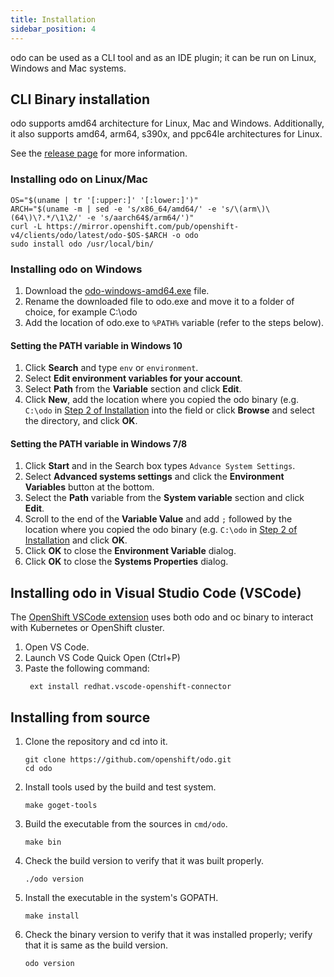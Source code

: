 ```yaml
---
title: Installation
sidebar_position: 4
---
```


odo can be used as a CLI tool and as an IDE plugin; it can be run on Linux, Windows and Mac systems.

## CLI Binary installation
odo supports amd64 architecture for Linux, Mac and Windows.
Additionally, it also supports amd64, arm64, s390x, and ppc64le architectures for Linux.

See the [release page](https://mirror.openshift.com/pub/openshift-v4/clients/odo/latest/) for more information.

### Installing odo on Linux/Mac
```shell
OS="$(uname | tr '[:upper:]' '[:lower:]')"
ARCH="$(uname -m | sed -e 's/x86_64/amd64/' -e 's/\(arm\)\(64\)\?.*/\1\2/' -e 's/aarch64$/arm64/')"
curl -L https://mirror.openshift.com/pub/openshift-v4/clients/odo/latest/odo-$OS-$ARCH -o odo
sudo install odo /usr/local/bin/
```

### Installing odo on Windows
1. Download the [odo-windows-amd64.exe](https://mirror.openshift.com/pub/openshift-v4/clients/odo/latest/odo-windows-amd64.exe) file.
2. Rename the downloaded file to odo.exe and move it to a folder of choice, for example C:\odo
3. Add the location of odo.exe to `%PATH%` variable (refer to the steps below).

#### Setting the PATH variable in Windows 10
1. Click **Search** and type `env` or `environment`.
2. Select **Edit environment variables for your account**.
3. Select **Path** from the **Variable** section and click **Edit**.
4. Click **New**, add the location where you copied the odo binary (e.g. `C:\odo` in [Step 2 of Installation](#installing-odo-on-windows) into the field or click **Browse** and select the directory, and click **OK**.

#### Setting the PATH variable in Windows 7/8
1. Click **Start** and in the Search box types `Advance System Settings`.
2. Select **Advanced systems settings** and click the **Environment Variables** button at the bottom.
3. Select the **Path** variable from the **System variable** section and click **Edit**.
4. Scroll to the end of the **Variable Value** and add `;` followed by the location where you copied the odo binary (e.g. `C:\odo` in [Step 2 of Installation](#installing-odo-on-windows) and click **OK**.
5. Click **OK** to close the **Environment Variable** dialog.
6. Click **OK** to close the **Systems Properties** dialog.

## Installing odo in Visual Studio Code (VSCode)
The [OpenShift VSCode extension](https://marketplace.visualstudio.com/items?itemName=redhat.vscode-openshift-connector) uses both odo and oc binary to interact with Kubernetes or OpenShift cluster.
1. Open VS Code.
2. Launch VS Code Quick Open (Ctrl+P)
3. Paste the following command:
    ```shell
     ext install redhat.vscode-openshift-connector
    ```

## Installing from source
1. Clone the repository and cd into it.
   ```shell
   git clone https://github.com/openshift/odo.git
   cd odo
   ```
2. Install tools used by the build and test system.
   ```shell
   make goget-tools
   ```
3. Build the executable from the sources in `cmd/odo`.
   ```shell
   make bin
   ```
4. Check the build version to verify that it was built properly.
   ```shell
   ./odo version
   ```
5. Install the executable in the system's GOPATH.
   ```shell
   make install
   ```
6. Check the binary version to verify that it was installed properly; verify that it is same as the build version.
   ```shell
   odo version
   ```
